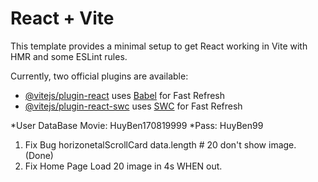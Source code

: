 # React + Vite

This template provides a minimal setup to get React working in Vite with HMR and some ESLint rules.

Currently, two official plugins are available:

- [@vitejs/plugin-react](https://github.com/vitejs/vite-plugin-react/blob/main/packages/plugin-react/README.md) uses [Babel](https://babeljs.io/) for Fast Refresh
- [@vitejs/plugin-react-swc](https://github.com/vitejs/vite-plugin-react-swc) uses [SWC](https://swc.rs/) for Fast Refresh

*User DataBase Movie: HuyBen170819999
*Pass: HuyBen99

1. Fix Bug horizonetalScrollCard data.length # 20 don't show image. (Done)
2. Fix Home Page Load 20 image in 4s WHEN out.
